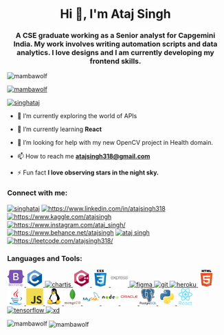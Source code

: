 <h1 align="center">Hi 👋, I'm Ataj Singh</h1>
<h3 align="center">A CSE graduate working as a Senior analyst for Capgemini India. My work involves writing automation scripts and data analytics. I love designs and I am currently developing my frontend skills.</h3>

<p align="left"> <img src="https://komarev.com/ghpvc/?username=mambawolf&label=Profile%20views&color=0e75b6&style=flat" alt="mambawolf" /> </p>

<p align="left"> <a href="https://github.com/ryo-ma/github-profile-trophy"><img src="https://github-profile-trophy.vercel.app/?username=mambawolf" alt="mambawolf" /></a> </p>

<p align="left"> <a href="https://twitter.com/singhataj" target="blank"><img src="https://img.shields.io/twitter/follow/singhataj?logo=twitter&style=for-the-badge" alt="singhataj" /></a> </p>

- 🔭 I’m currently exploring the world of APIs

- 🌱 I’m currently learning **React**

- 🤝 I’m looking for help with my new OpenCV project in Health domain.

- 📫 How to reach me **atajsingh318@gmail.com**

- ⚡ Fun fact **I love observing stars in the night sky.**

<h3 align="left">Connect with me:</h3>
<p align="left">
<a href="https://twitter.com/singhataj" target="blank"><img align="center" src="https://cdn.jsdelivr.net/npm/simple-icons@3.0.1/icons/twitter.svg" alt="singhataj" height="30" width="40" /></a>
<a href="https://linkedin.com/in/atajsingh318" target="blank"><img align="center" src="https://cdn.jsdelivr.net/npm/simple-icons@3.0.1/icons/linkedin.svg" alt="https://www.linkedin.com/in/atajsingh318" height="30" width="40" /></a>
<a href="https://kaggle.com/atajsingh" target="blank"><img align="center" src="https://cdn.jsdelivr.net/npm/simple-icons@3.0.1/icons/kaggle.svg" alt="https://www.kaggle.com/atajsingh" height="30" width="40" /></a>
<a href="https://instagram.com/ataj_singh/" target="blank"><img align="center" src="https://cdn.jsdelivr.net/npm/simple-icons@3.0.1/icons/instagram.svg" alt="https://www.instagram.com/ataj_singh/" height="30" width="40" /></a>
<a href="https://www.behance.net/atajsingh" target="blank"><img align="center" src="https://cdn.jsdelivr.net/npm/simple-icons@3.0.1/icons/behance.svg" alt="https://www.behance.net/atajsingh" height="30" width="40" /></a>
<a href="https://www.youtube.com/c/ataj singh" target="blank"><img align="center" src="https://cdn.jsdelivr.net/npm/simple-icons@3.0.1/icons/youtube.svg" alt="ataj singh" height="30" width="40" /></a>
<a href="https://www.leetcode.com/atajsingh318/" target="blank"><img align="center" src="https://cdn.jsdelivr.net/npm/simple-icons@3.0.1/icons/leetcode.svg" alt="https://leetcode.com/atajsingh318/" height="30" width="40" /></a>
</p>

<h3 align="left">Languages and Tools:</h3>
<p align="left"><a href="https://getbootstrap.com" target="_blank"> <img src="https://raw.githubusercontent.com/devicons/devicon/master/icons/bootstrap/bootstrap-plain-wordmark.svg" alt="bootstrap" width="40" height="40"/> </a> <a href="https://www.cprogramming.com/" target="_blank"> <img src="https://raw.githubusercontent.com/devicons/devicon/master/icons/c/c-original.svg" alt="c" width="40" height="40"/> </a> <a href="https://www.chartjs.org" target="_blank"> <img src="https://www.chartjs.org/media/logo-title.svg" alt="chartjs" width="40" height="40"/> </a> <a href="https://www.w3schools.com/cpp/" target="_blank"> <img src="https://raw.githubusercontent.com/devicons/devicon/master/icons/cplusplus/cplusplus-original.svg" alt="cplusplus" width="40" height="40"/> </a> <a href="https://www.w3schools.com/css/" target="_blank"> <img src="https://raw.githubusercontent.com/devicons/devicon/master/icons/css3/css3-original-wordmark.svg" alt="css3" width="40" height="40"/> </a> <a href="https://expressjs.com" target="_blank"> <img src="https://raw.githubusercontent.com/devicons/devicon/master/icons/express/express-original-wordmark.svg" alt="express" width="40" height="40"/> </a> <a href="https://www.figma.com/" target="_blank"> <img src="https://www.vectorlogo.zone/logos/figma/figma-icon.svg" alt="figma" width="40" height="40"/> </a> <a href="https://git-scm.com/" target="_blank"> <img src="https://www.vectorlogo.zone/logos/git-scm/git-scm-icon.svg" alt="git" width="40" height="40"/> </a> <a href="https://heroku.com" target="_blank"> <img src="https://www.vectorlogo.zone/logos/heroku/heroku-icon.svg" alt="heroku" width="40" height="40"/> </a> <a href="https://www.w3.org/html/" target="_blank"> <img src="https://raw.githubusercontent.com/devicons/devicon/master/icons/html5/html5-original-wordmark.svg" alt="html5" width="40" height="40"/> </a> <a href="https://www.java.com" target="_blank"> <img src="https://raw.githubusercontent.com/devicons/devicon/master/icons/java/java-original.svg" alt="java" width="40" height="40"/> </a> <a href="https://developer.mozilla.org/en-US/docs/Web/JavaScript" target="_blank"> <img src="https://raw.githubusercontent.com/devicons/devicon/master/icons/javascript/javascript-original.svg" alt="javascript" width="40" height="40"/> </a> <a href="https://www.linux.org/" target="_blank"> <img src="https://raw.githubusercontent.com/devicons/devicon/master/icons/linux/linux-original.svg" alt="linux" width="40" height="40"/> </a> <a href="https://www.mongodb.com/" target="_blank"> <img src="https://raw.githubusercontent.com/devicons/devicon/master/icons/mongodb/mongodb-original-wordmark.svg" alt="mongodb" width="40" height="40"/> </a> <a href="https://www.mysql.com/" target="_blank"> <img src="https://raw.githubusercontent.com/devicons/devicon/master/icons/mysql/mysql-original-wordmark.svg" alt="mysql" width="40" height="40"/> </a> <a href="https://nodejs.org" target="_blank"> <img src="https://raw.githubusercontent.com/devicons/devicon/master/icons/nodejs/nodejs-original-wordmark.svg" alt="nodejs" width="40" height="40"/> </a> <a href="https://www.oracle.com/" target="_blank"> <img src="https://raw.githubusercontent.com/devicons/devicon/master/icons/oracle/oracle-original.svg" alt="oracle" width="40" height="40"/> </a> <a href="https://www.postgresql.org" target="_blank"> <img src="https://raw.githubusercontent.com/devicons/devicon/master/icons/postgresql/postgresql-original-wordmark.svg" alt="postgresql" width="40" height="40"/> </a> <a href="https://www.python.org" target="_blank"> <img src="https://raw.githubusercontent.com/devicons/devicon/master/icons/python/python-original.svg" alt="python" width="40" height="40"/> </a> <a href="https://reactjs.org/" target="_blank"> <img src="https://raw.githubusercontent.com/devicons/devicon/master/icons/react/react-original-wordmark.svg" alt="react" width="40" height="40"/> </a> <a href="https://www.tensorflow.org" target="_blank"> <img src="https://www.vectorlogo.zone/logos/tensorflow/tensorflow-icon.svg" alt="tensorflow" width="40" height="40"/> </a> <a href="https://www.adobe.com/products/xd.html" target="_blank"> <img src="https://cdn.worldvectorlogo.com/logos/adobe-xd.svg" alt="xd" width="40" height="40"/> </a> </p>

<p><img align="left" src="https://github-readme-stats.vercel.app/api/top-langs?username=mambawolf&show_icons=true&locale=en&layout=compact" alt="mambawolf" /></p>

<p>&nbsp;<img align="center" src="https://github-readme-stats.vercel.app/api?username=mambawolf&show_icons=true&locale=en" alt="mambawolf" /></p>

